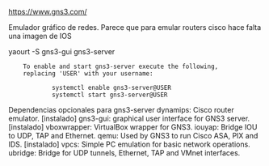 https://www.gns3.com/

Emulador gráfico de redes.
Parece que para emular routers cisco hace falta una imagen de IOS

yaourt -S gns3-gui gns3-server


        To enable and start gns3-server execute the following,
        replacing 'USER' with your username:

                systemctl enable gns3-server@USER
                systemctl start gns3-server@USER
Dependencias opcionales para gns3-server
    dynamips: Cisco router emulator. [instalado]
    gns3-gui: graphical user interface for GNS3 server. [instalado]
    vboxwrapper: VirtualBox wrapper for GNS3.
    iouyap: Bridge IOU to UDP, TAP and Ethernet.
    qemu: Used by GNS3 to run Cisco ASA, PIX and IDS. [instalado]
    vpcs: Simple PC emulation for basic network operations.
    ubridge: Bridge for UDP tunnels, Ethernet, TAP and VMnet interfaces.
